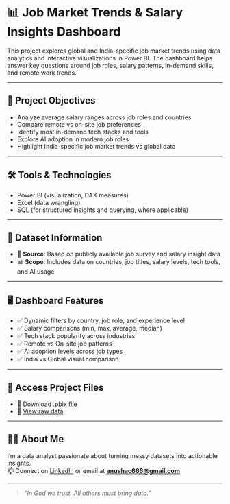 # 📊 Job Market Trends & Salary Insights Dashboard

This project explores global and India-specific job market trends using data analytics and interactive visualizations in Power BI. The dashboard helps answer key questions around job roles, salary patterns, in-demand skills, and remote work trends.

---

## 🧠 Project Objectives

- Analyze average salary ranges across job roles and countries
- Compare remote vs on-site job preferences
- Identify most in-demand tech stacks and tools
- Explore AI adoption in modern job roles
- Highlight India-specific job market trends vs global data

---

## 🛠️ Tools & Technologies

- Power BI (visualization, DAX measures)
- Excel (data wrangling)
- SQL (for structured insights and querying, where applicable)

---

## 📌 Dataset Information

- 📂 **Source**: Based on publicly available job survey and salary insight data
- 📊 **Scope**: Includes data on countries, job titles, salary levels, tech tools, and AI usage

---

## 🖥️ Dashboard Features

- ✅ Dynamic filters by country, job role, and experience level  
- ✅ Salary comparisons (min, max, average, median)  
- ✅ Tech stack popularity across industries  
- ✅ Remote vs On-site job patterns  
- ✅ AI adoption levels across job types  
- ✅ India vs Global visual comparison  

---

## 📎 Access Project Files

- 🔹 [Download .pbix file](./Job%20Market%20Trend%20and%20Salary%20Insights.pbix)
- 🔹 [View raw data](https://survey.stackoverflow.co/)

---

## 🙋‍♀️ About Me

I’m a data analyst passionate about turning messy datasets into actionable insights.  
📫 Connect on [LinkedIn](https://www.linkedin.com/in/anushachouksey/) or email at **anushac666@gmail.com**

---

> _“In God we trust. All others must bring data.”_


